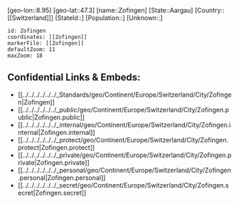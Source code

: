 ﻿---
location: [47.3,8.95]
mapzoom: [7,12] 
mapmarker: city 
type: City
tags:
- geo/City


SpocWebEntityId: 35846
isDeleted: false
confidential: public

---
[geo-lon::8.95]
[geo-lat::47.3]
[name::Zofingen]
[State::Aargau]
[Country::[[Switzerland]]]
[StateId::]
[Population::]
[Unknown::]


```leaflet
id: Zofingen
coordinates: [[Zofingen]]
markerFile: [[Zofingen]]
defaultZoom: 11 
maxZoom: 18
```


## Confidential Links & Embeds: 
- [[../../../../../../_Standards/geo/Continent/Europe/Switzerland/City/Zofingen|Zofingen]] 
- [[../../../../../../_public/geo/Continent/Europe/Switzerland/City/Zofingen.public|Zofingen.public]] 
- [[../../../../../../_internal/geo/Continent/Europe/Switzerland/City/Zofingen.internal|Zofingen.internal]] 
- [[../../../../../../_protect/geo/Continent/Europe/Switzerland/City/Zofingen.protect|Zofingen.protect]] 
- [[../../../../../../_private/geo/Continent/Europe/Switzerland/City/Zofingen.private|Zofingen.private]] 
- [[../../../../../../_personal/geo/Continent/Europe/Switzerland/City/Zofingen.personal|Zofingen.personal]] 
- [[../../../../../../_secret/geo/Continent/Europe/Switzerland/City/Zofingen.secret|Zofingen.secret]] 
